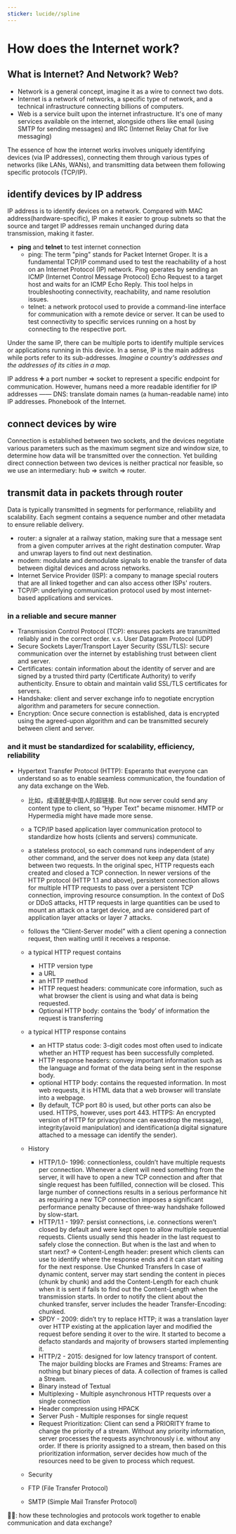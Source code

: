 ```yaml
---
sticker: lucide//spline
---
```

# How does the Internet work?
## What is Internet? And Network? Web?

- Network is a general concept, imagine it as a wire to connect two dots.
- Internet is a network of networks, a specific type of network, and a technical infrastructure connecting billions of computers.
- Web is a service built upon the internet infrastructure. It's one of many services available on the internet, alongside others like email (using SMTP for sending messages) and IRC (Internet Relay Chat for live messaging)

The essence of how the internet works involves uniquely identifying devices (via IP addresses), connecting them through various types of networks (like LANs, WANs), and transmitting data between them following specific protocols (TCP/IP).

## identify devices by IP address

IP address is to identify devices on a network.
Compared with MAC address(hardware-specific), IP makes it easier to group subnets so that the source and target IP addresses remain unchanged during data transmission, making it faster.
- **ping** and **telnet** to test internet connection
	- ping: The term "ping" stands for Packet Internet Groper. It is a fundamental TCP/IP command used to test the reachability of a host on an Internet Protocol (IP) network. Ping operates by sending an ICMP (Internet Control Message Protocol) Echo Request to a target host and waits for an ICMP Echo Reply. This tool helps in troubleshooting connectivity, reachability, and name resolution issues.
	- telnet: a network protocol used to provide a command-line interface for communication with a remote device or server. It can be used to test connectivity to specific services running on a host by connecting to the respective port.

Under the same IP, there can be multiple ports to identify multiple services or applications running in this device. In a sense, IP is the main address while ports refer to its sub-addresses.
*Imagine a country's addresses and the addresses of its cities in a map.*

IP address ➕ a port number => socket to represent a specific endpoint for communication.
However, humans need a more readable identifier for IP addresses —— DNS: translate domain names (a human-readable name) into IP addresses. Phonebook of the Internet.

## connect devices by wire

Connection is established between two sockets, and the devices negotiate various parameters such as the maximum segment size and window size, to determine how data will be transmitted over the connection. Yet building direct connection between two devices is neither practical nor feasible, so we use an intermediary: hub => switch => router.

## transmit data in packets through router

Data is typically transmitted in segments for performance, reliability and scalability. Each segment contains a sequence number and other metadata to ensure reliable delivery.
- router: a signaler at a railway station, making sure that a message sent from a given computer arrives at the right destination computer. Wrap and unwrap layers to find out next destination.
- modem: modulate and demodulate signals to enable the transfer of data between digital devices and across networks.
- Internet Service Provider (ISP): a company to manage special routers that are all linked together and can also access other ISPs' routers.
- TCP/IP: underlying communication protocol used by most internet-based applications and services.

### in a reliable and secure manner

- Transmission Control Protocol (TCP): ensures packets are transmitted reliably and in the correct order. v.s. User Datagram Protocol (UDP)
- Secure Sockets Layer/Transport Layer Security (SSL/TLS): secure communication over the internet by establishing trust between client and server.
- Certificates: contain information about the identity of server and are signed by a trusted third party (Certificate Authority) to verify authenticity. Ensure to obtain and maintain valid SSL/TLS certificates for servers.
- Handshake: client and server exchange info to negotiate encryption algorithm and parameters for secure connection.
- Encryption: Once secure connection is established, data is encrypted using the agreed-upon algorithm and can be transmitted securely between client and server.

### and it must be standardized for scalability, efficiency, reliability

- Hypertext Transfer Protocol (HTTP): Esperanto that everyone can understand so as to enable seamless communication, the foundation of any data exchange on the Web.
	- 比如，成语就是中国人的超链接. But now server could send any content type to client, so “Hyper Text” became misnomer. HMTP or Hypermedia might have made more sense.
	- a TCP/IP based application layer communication protocol to standardize how hosts (clients and servers) communicate. 
	- a stateless protocol, so each command runs independent of any other command, and the server does not keep any data (state) between two requests. In the original spec, HTTP requests each created and closed a TCP connection. In newer versions of the HTTP protocol (HTTP 1.1 and above), persistent connection allows for multiple HTTP requests to pass over a persistent TCP connection, improving resource consumption. In the context of DoS or DDoS attacks, HTTP requests in large quantities can be used to mount an attack on a target device, and are considered part of application layer attacks or layer 7 attacks.
	- follows the “Client-Server model” with a client opening a connection request, then waiting until it receives a response. 
	- a typical HTTP request contains
		- HTTP version type
		- a URL
		- an HTTP method
		- HTTP request headers: communicate core information, such as what browser the client is using and what data is being requested.
		- Optional HTTP body: contains the ‘body’ of information the request is transferring
	- a typical HTTP response contains
		- an HTTP status code: 3-digit codes most often used to indicate whether an HTTP request has been successfully completed.
		- HTTP response headers: convey important information such as the language and format of the data being sent in the response body.
		- optional HTTP body: contains the requested information. In most web requests, it is HTML data that a web browser will translate into a webpage.
		- By default, TCP port 80 is used, but other ports can also be used. HTTPS, however, uses port 443. HTTPS: An encrypted version of HTTP for privacy(none can eavesdrop the message), integrity(avoid manipulation) and identification(a digital signature attached to a message can identify the sender).
	- History
		- HTTP/1.0- 1996: connectionless, couldn’t have multiple requests per connection. Whenever a client will need something from the server, it will have to open a new TCP connection and after that single request has been fulfilled, connection will be closed. This large number of connections results in a serious performance hit as requiring a new TCP connection imposes a significant performance penalty because of three-way handshake followed by slow-start.
		- HTTP/1.1 - 1997: persist connections, i.e. connections weren’t closed by default and were kept open to allow multiple sequential requests. Clients usually send this header in the last request to safely close the connection. But when is the last and when to start next? => Content-Length header: present which clients can use to identify where the response ends and it can start waiting for the next response. Use Chunked Transfers In case of dynamic content, server may start sending the content in pieces (chunk by chunk) and add the Content-Length for each chunk when it is sent if fails to find out the Content-Length when the transmission starts. In order to notify the client about the chunked transfer, server includes the header Transfer-Encoding: chunked.
		- SPDY - 2009: didn’t try to replace HTTP; it was a translation layer over HTTP existing at the application layer and modified the request before sending it over to the wire. It started to become a defacto standards and majority of browsers started implementing it.
		- HTTP/2 - 2015: designed for low latency transport of content. The major building blocks are Frames and Streams: Frames are nothing but binary pieces of data. A collection of frames is called a Stream.
		- Binary instead of Textual
		- Multiplexing - Multiple asynchronous HTTP requests over a single connection
		- Header compression using HPACK
		- Server Push - Multiple responses for single request
		- Request Prioritization: Client can send a PRIORITY frame to change the priority of a stream. Without any priority information, server processes the requests asynchronously i.e. without any order. If there is priority assigned to a stream, then based on this prioritization information, server decides how much of the resources need to be given to process which request.
	- Security
	
	- FTP (File Transfer Protocol)
	- SMTP (Simple Mail Transfer Protocol)

😶‍🌫️: how these technologies and protocols work together to enable communication and data exchange? 


  





  
